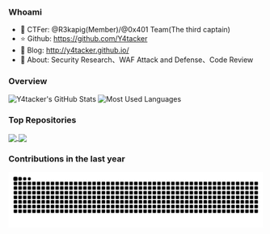 ### Whoami
- 🔭 CTFer: @R3kapig(Member)/@0x401 Team(The third captain)
- ⭐️ Github: https://github.com/Y4tacker
- 🍔 Blog: http://y4tacker.github.io/
- 👋 About: Security Research、WAF Attack and Defense、Code Review



### Overview

<img height="130px" src="https://github-readme-stats.vercel.app/api?username=Y4tacker&hide_title=true&show_icons=true&hide=issues&include_all_commits=true&count_private=true&theme=vue&hide_border=true" alt="Y4tacker's GitHub Stats"> <img height="130px" src="https://github-readme-stats.vercel.app/api/top-langs?username=Y4tacker&hide_title=true&layout=compact&theme=vue&hide_border=true" alt="Most Used Languages">

### Top Repositories


<a href="https://github.com/Y4tacker/JavaSec">
  <img align="center" src="https://github-readme-stats.vercel.app/api/pin/?username=Y4tacker&repo=JavaSec&theme=vue&show_icons=true" />
</a>
<a href="https://github.com/Y4tacker/HackingFernFlower">
  <img align="center" src="https://github-readme-stats.vercel.app/api/pin/?username=Y4tacker&repo=HackingFernFlower&theme=vue&show_icons=true" />
</a>

### Contributions in the last year

![github contribution grid snake animation](https://github.com/Y4tacker/Y4tacker/blob/output/github-contribution-grid-snake-dark.svg?palette=github-dark)

